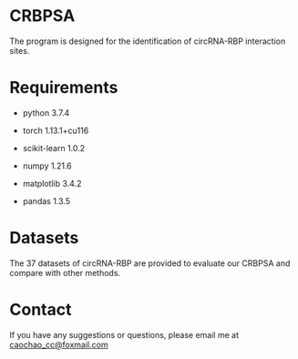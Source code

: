 # CRBPSA
The program is designed for the identification of circRNA-RBP interaction sites.



# Requirements
- python 3.7.4

- torch 1.13.1+cu116

- scikit-learn 1.0.2

- numpy 1.21.6

- matplotlib 3.4.2

- pandas 1.3.5

  

# Datasets
The 37 datasets of circRNA-RBP  are provided to evaluate our CRBPSA and compare with other methods.

# Contact
If you have any suggestions or questions, please email me at caochao_cc@foxmail.com
